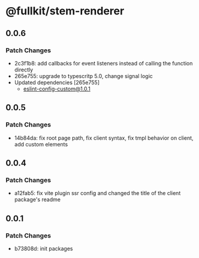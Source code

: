 # @fullkit/stem-renderer

## 0.0.6

### Patch Changes

- 2c3f1b8: add callbacks for event listeners instead of calling the function directly
- 265e755: upgrade to typescritp 5.0, change signal logic
- Updated dependencies [265e755]
  - eslint-config-custom@1.0.1

## 0.0.5

### Patch Changes

- 14b84da: fix root page path, fix client syntax, fix tmpl behavior on client, add custom elements

## 0.0.4

### Patch Changes

- a12fab5: fix vite plugin ssr config and changed the title of the client package's readme

## 0.0.1

### Patch Changes

- b73808d: init packages
